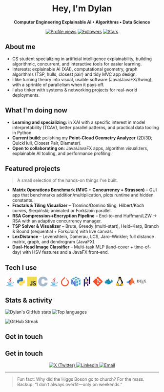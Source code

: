 <!-- Profile README – Dylan Canning Garcia -->
<!-- Tip: replace any REPO_NAME placeholders with the real repo slugs. -->

<div align="center">

# Hey, I'm **Dylan**  
**Computer Engineering  Explainable AI • Algorithms • Data Science**  

[![Profile views](https://komarev.com/ghpvc/?username=dylanluigi&label=Views&color=0e75b6&style=flat)](https://github.com/dylanluigi)
[![Followers](https://img.shields.io/github/followers/dylanluigi?style=flat&color=0e75b6)](https://github.com/dylanluigi?tab=followers)
[![Stars](https://img.shields.io/github/stars/dylanluigi?affiliations=OWNER&style=flat&color=0e75b6)](https://github.com/dylanluigi?tab=repositories)

</div>

## About me
- CS student specializing in artificial intelligence explainability, building algorithmic, concurrent, and interactive tools for easier learning.
- Interests: explainable AI (XAI), computational geometry, graph algorithms (TSP, hulls, closest pair) and tidy MVC app design.
- I like turning theory into visual, usable software (Java/JavaFX/Swing), with a sprinkle of parallelism when it pays off.
- I also tinker with systems & networking projects for real-world deployments.

## What I'm doing now
- **Learning and specializing:** in XAI with a specific interest in model interpretability (TCAV), better parallel patterns, and practical data tooling in Python.
- **Current build:** polishing my **Point-Cloud Geometry Analyzer** (2D/3D; QuickHull, Closest Pair, Diameter).
- **Open to collaborating on:** Java/JavaFX apps, algorithm visualizers, explainable AI tooling, and performance profiling.

## Featured projects
> A small selection of the hands-on things I’ve built.  

- **Matrix Operations Benchmark (MVC + Concurrency + Strassen)** – GUI app that benchmarks addition/multiplication, plots runtime and hidden constants.
- **Fractals & Tiling Visualizer** – Tromino/Domino tiling, Hilbert/Koch curves, Sierpiński; animated or Fork/Join parallel.
- **RSA Compression→Encryption Pipeline** – End-to-end Huffman/LZW → RSA with an adaptive concurrency manager.
- **TSP Solver & Visualizer** – Brute, Greedy (multi-start), Held–Karp, Branch & Bound (sequential + Fork/Join) with live canvas.
- **LexDistance** – Levenshtein, Damerau, LCS, Jaro–Winkler; full distance matrix, graph, and dendrogram (JavaFX).
- **Dual-Head Image Classifier** – Multi-task MLP (land-cover + time-of-day) with HSV features and a JavaFX front-end.

<!-- Optional: show repo cards (swap REPO_NAME with actual repo slugs)
<p align="left">
  <a href="https://github.com/dylanluigi/REPO_NAME"><img src="https://github-readme-stats-irl0gznnj-dylanluigis-projects.vercel.app/api/pin/?username=dylanluigi&repo=REPO_NAME&theme=default" /></a>
  <a href="https://github.com/dylanluigi/REPO_NAME"><img src="https://github-readme-stats-irl0gznnj-dylanluigis-projects.vercel.app/api/pin/?username=dylanluigi&repo=REPO_NAME&theme=default" /></a>
</p>
-->

## Tech I use
<p align="left">
  <!-- Languages -->
  <img src="https://raw.githubusercontent.com/devicons/devicon/master/icons/java/java-original.svg" alt="Java" height="32"/>
  <img src="https://raw.githubusercontent.com/devicons/devicon/master/icons/python/python-original.svg" alt="Python" height="32"/>
  <img src="https://raw.githubusercontent.com/devicons/devicon/master/icons/javascript/javascript-original.svg" alt="JavaScript" height="32"/>
  <img src="https://raw.githubusercontent.com/devicons/devicon/master/icons/c/c-original.svg" alt="C" height="32"/>
  <!-- UI / Frameworks -->
  <img src="https://raw.githubusercontent.com/devicons/devicon/master/icons/java/java-original.svg" alt="JavaFX/Swing" title="JavaFX/Swing" height="32"/>
  <!-- Data / ML -->
  <img src="https://raw.githubusercontent.com/devicons/devicon/master/icons/pytorch/pytorch-original.svg" alt="PyTorch" height="32"/>
  <img src="https://raw.githubusercontent.com/devicons/devicon/master/icons/numpy/numpy-original.svg" alt="NumPy" height="32"/>
  <img src="https://raw.githubusercontent.com/devicons/devicon/master/icons/pandas/pandas-original.svg" alt="pandas" height="32"/>
  <!-- Tools -->
  <img src="https://raw.githubusercontent.com/devicons/devicon/master/icons/git/git-original.svg" alt="Git" height="32"/>
  <img src="https://raw.githubusercontent.com/devicons/devicon/master/icons/docker/docker-original.svg" alt="Docker" height="32"/>
  <img src="https://raw.githubusercontent.com/devicons/devicon/master/icons/linux/linux-original.svg" alt="Linux" height="32"/>
  <img src="https://raw.githubusercontent.com/devicons/devicon/master/icons/matlab/matlab-original.svg" alt="MATLAB" height="32"/>
  <img src="https://raw.githubusercontent.com/devicons/devicon/master/icons/latex/latex-original.svg" alt="LaTeX" height="32"/>
</p>

## Stats & activity
<p align="left">
  <img height="170" src="https://github-readme-stats-dylanluigis-projects.vercel.app/api?username=dylanluigi&show_icons=true&count_private=true&include_all_commits=true&theme=merko" alt="Dylan's GitHub stats" />
  <img height="170" src="https://github-readme-stats-dylanluigis-projects.vercel.app/api/top-langs?username=dylanluigi&layout=compact&langs_count=10" alt="Top languages" />
</p>
<p>
  <img src="https://github-readme-streak-stats.herokuapp.com?user=dylanluigi" alt="GitHub Streak" />
</p>

<!-- Optional trophies (can be noisy; keep if you like) -->
<!--
<p align="left">
  <a href="https://github.com/ryo-ma/github-profile-trophy">
    <img src="https://github-profile-trophy.vercel.app/?username=dylanluigi&margin-w=8&margin-h=8&column=7" alt="trophies"/>
  </a>
</p>
-->

## Get in touch

## Get in touch

<p align="center">
  <a href="https://twitter.com/dylanluigi2" target="_blank">
    <img src="https://img.shields.io/badge/X-@dylanluigi2-000?logo=x&logoColor=white&style=for-the-badge" alt="X (Twitter)">
  </a>
  <a href="https://www.linkedin.com/in/dylan-canning/" target="_blank">
    <img src="https://img.shields.io/badge/LinkedIn-Dylan%20Canning-0A66C2?logo=linkedin&logoColor=white&style=for-the-badge" alt="LinkedIn">
  </a>
  <a href="mailto:dylanluigicg@gmail.com">
    <img src="https://img.shields.io/badge/Email-dylanluigicg%40gmail.com-D14836?logo=gmail&logoColor=white&style=for-the-badge" alt="Email">
  </a>
</p>

---


>  Fun fact: Why did the Higgs Boson go to church? For the mass.  
>  Backup: “I don’t always overfit—only on weekends.”

<!-- Extras you can enable later:
1) Contribution snake (requires a GitHub Action):
   https://github.com/Platane/snk
2) 3D profile contributions:
   https://github.com/yoshi389111/github-profile-3d-contrib
3) Typing SVG headline:
   https://readme-typing-svg.demolab.com
-->
